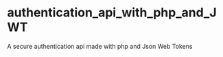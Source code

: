 # authentication_api_with_php_and_JWT
A secure authentication api made with php and Json Web Tokens 
